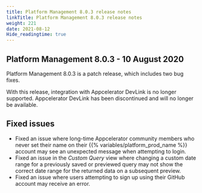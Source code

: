 ```yaml
---
title: Platform Management 8.0.3 release notes
linkTitle: Platform Management 8.0.3 release notes
weight: 221
date: 2021-08-12
Hide_readingtime: true
---
```


## Platform Management 8.0.3 - 10 August 2020

Platform Management 8.0.3 is a patch release, which includes two bug fixes.

With this release, integration with Appcelerator DevLink is no longer supported. Appcelerator DevLink has been discontinued and will no longer be available.

## Fixed issues

* Fixed an issue where long-time Appcelerator community members who never set their name on their {{% variables/platform_prod_name %}} account may see an unexpected message when attempting to login.
* Fixed an issue in the _Custom Query_ view where changing a custom date range for a previously saved or previewed query may not show the correct date range for the returned data on a subsequent preview.
* Fixed an issue where users attempting to sign up using their GitHub account may receive an error.
